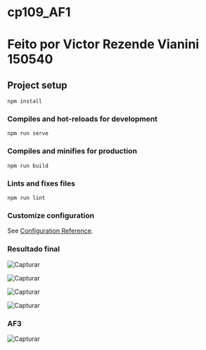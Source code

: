 # cp109_AF1
# Feito por Victor Rezende Vianini 150540

## Project setup
```
npm install
```

### Compiles and hot-reloads for development
```
npm run serve
```

### Compiles and minifies for production
```
npm run build
```

### Lints and fixes files
```
npm run lint
```

### Customize configuration
See [Configuration Reference](https://cli.vuejs.org/config/).


### Resultado final


![Capturar](https://user-images.githubusercontent.com/43206530/143726099-0eb0ee1a-aba5-46ac-af86-71ec4475e0ef.PNG)


![Capturar](https://user-images.githubusercontent.com/43206530/143726113-eb643788-01a1-4362-ba0b-ba152a191ad4.PNG)


![Capturar](https://user-images.githubusercontent.com/43206530/143726120-11ebe256-ae62-4100-b725-4fe0201029f8.PNG)


![Capturar](https://user-images.githubusercontent.com/43206530/143726126-e6bc45f8-6182-4c0e-bb74-7d0bbbf0de4a.PNG)


### AF3


![Capturar](https://user-images.githubusercontent.com/43206530/144730857-25e685c1-f355-4da9-b9e2-2e39daa95ab5.PNG)
